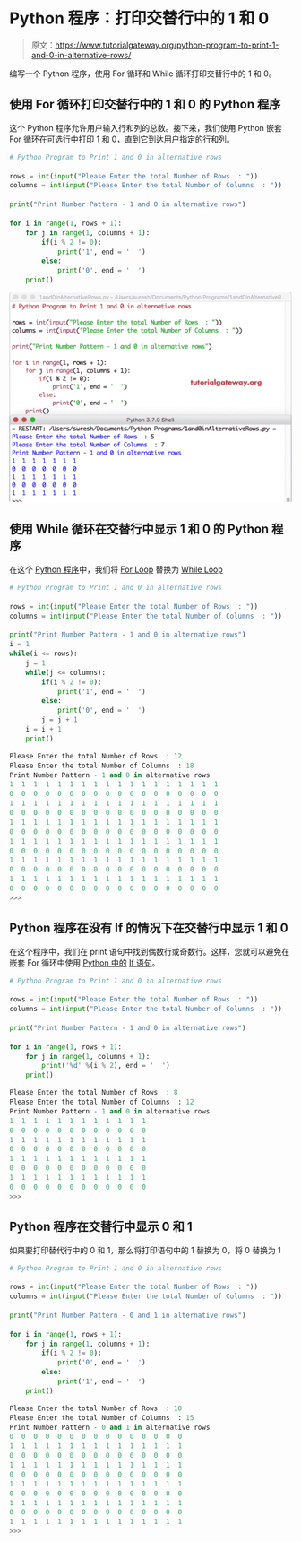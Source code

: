 # Python 程序：打印交替行中的 1 和 0

> 原文：<https://www.tutorialgateway.org/python-program-to-print-1-and-0-in-alternative-rows/>

编写一个 Python 程序，使用 For 循环和 While 循环打印交替行中的 1 和 0。

## 使用 For 循环打印交替行中的 1 和 0 的 Python 程序

这个 Python 程序允许用户输入行和列的总数。接下来，我们使用 Python 嵌套 For 循环在可选行中打印 1 和 0，直到它到达用户指定的行和列。

```py
# Python Program to Print 1 and 0 in alternative rows

rows = int(input("Please Enter the total Number of Rows  : "))
columns = int(input("Please Enter the total Number of Columns  : "))

print("Print Number Pattern - 1 and 0 in alternative rows") 

for i in range(1, rows + 1):
    for j in range(1, columns + 1):
        if(i % 2 != 0):          
            print('1', end = '  ')
        else:
            print('0', end = '  ')
    print()
```

![Python Program to Print 1 and 0 in alternative rows 1](img/21777bb54bddc51dc3a85bbb6f4aa8ce.png)

## 使用 While 循环在交替行中显示 1 和 0 的 Python 程序

在这个 [Python 程序](https://www.tutorialgateway.org/python-programming-examples/)中，我们将 [For Loop](https://www.tutorialgateway.org/python-for-loop/) 替换为 [While Loop](https://www.tutorialgateway.org/python-while-loop/)

```py
# Python Program to Print 1 and 0 in alternative rows

rows = int(input("Please Enter the total Number of Rows  : "))
columns = int(input("Please Enter the total Number of Columns  : "))

print("Print Number Pattern - 1 and 0 in alternative rows") 
i = 1
while(i <= rows):
    j = 1
    while(j <= columns):
        if(i % 2 != 0):          
            print('1', end = '  ')
        else:
            print('0', end = '  ')
        j = j + 1
    i = i + 1
    print()
```

```py
Please Enter the total Number of Rows  : 12
Please Enter the total Number of Columns  : 18
Print Number Pattern - 1 and 0 in alternative rows
1  1  1  1  1  1  1  1  1  1  1  1  1  1  1  1  1  1  
0  0  0  0  0  0  0  0  0  0  0  0  0  0  0  0  0  0  
1  1  1  1  1  1  1  1  1  1  1  1  1  1  1  1  1  1  
0  0  0  0  0  0  0  0  0  0  0  0  0  0  0  0  0  0  
1  1  1  1  1  1  1  1  1  1  1  1  1  1  1  1  1  1  
0  0  0  0  0  0  0  0  0  0  0  0  0  0  0  0  0  0  
1  1  1  1  1  1  1  1  1  1  1  1  1  1  1  1  1  1  
0  0  0  0  0  0  0  0  0  0  0  0  0  0  0  0  0  0  
1  1  1  1  1  1  1  1  1  1  1  1  1  1  1  1  1  1  
0  0  0  0  0  0  0  0  0  0  0  0  0  0  0  0  0  0  
1  1  1  1  1  1  1  1  1  1  1  1  1  1  1  1  1  1  
0  0  0  0  0  0  0  0  0  0  0  0  0  0  0  0  0  0  
>>> 
```

## Python 程序在没有 If 的情况下在交替行中显示 1 和 0

在这个程序中，我们在 print 语句中找到偶数行或奇数行。这样，您就可以避免在嵌套 For 循环中使用 [Python 中的](https://www.tutorialgateway.org/python-tutorial/) [If 语句](https://www.tutorialgateway.org/python-if-statement/)。

```py
# Python Program to Print 1 and 0 in alternative rows

rows = int(input("Please Enter the total Number of Rows  : "))
columns = int(input("Please Enter the total Number of Columns  : "))

print("Print Number Pattern - 1 and 0 in alternative rows") 

for i in range(1, rows + 1):
    for j in range(1, columns + 1):
        print('%d' %(i % 2), end = '  ')
    print()
```

```py
Please Enter the total Number of Rows  : 8
Please Enter the total Number of Columns  : 12
Print Number Pattern - 1 and 0 in alternative rows
1  1  1  1  1  1  1  1  1  1  1  1  
0  0  0  0  0  0  0  0  0  0  0  0  
1  1  1  1  1  1  1  1  1  1  1  1  
0  0  0  0  0  0  0  0  0  0  0  0  
1  1  1  1  1  1  1  1  1  1  1  1  
0  0  0  0  0  0  0  0  0  0  0  0  
1  1  1  1  1  1  1  1  1  1  1  1  
0  0  0  0  0  0  0  0  0  0  0  0  
>>> 
```

## Python 程序在交替行中显示 0 和 1

如果要打印替代行中的 0 和 1，那么将打印语句中的 1 替换为 0，将 0 替换为 1

```py
# Python Program to Print 1 and 0 in alternative rows

rows = int(input("Please Enter the total Number of Rows  : "))
columns = int(input("Please Enter the total Number of Columns  : "))

print("Print Number Pattern - 0 and 1 in alternative rows") 

for i in range(1, rows + 1):
    for j in range(1, columns + 1):
        if(i % 2 != 0):          
            print('0', end = '  ')
        else:
            print('1', end = '  ')
    print()
```

```py
Please Enter the total Number of Rows  : 10
Please Enter the total Number of Columns  : 15
Print Number Pattern - 0 and 1 in alternative rows
0  0  0  0  0  0  0  0  0  0  0  0  0  0  0  
1  1  1  1  1  1  1  1  1  1  1  1  1  1  1  
0  0  0  0  0  0  0  0  0  0  0  0  0  0  0  
1  1  1  1  1  1  1  1  1  1  1  1  1  1  1  
0  0  0  0  0  0  0  0  0  0  0  0  0  0  0  
1  1  1  1  1  1  1  1  1  1  1  1  1  1  1  
0  0  0  0  0  0  0  0  0  0  0  0  0  0  0  
1  1  1  1  1  1  1  1  1  1  1  1  1  1  1  
0  0  0  0  0  0  0  0  0  0  0  0  0  0  0  
1  1  1  1  1  1  1  1  1  1  1  1  1  1  1  
>>> 
```